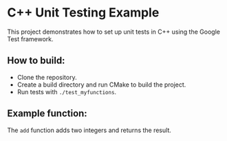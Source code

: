 # C++ Unit Testing Example

This project demonstrates how to set up unit tests in C++ using the Google Test framework.

## How to build:
- Clone the repository.
- Create a build directory and run CMake to build the project.
- Run tests with `./test_myfunctions`.

## Example function:
The `add` function adds two integers and returns the result.
